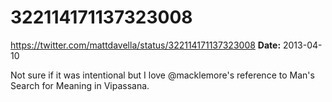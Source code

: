 # 322114171137323008
https://twitter.com/mattdavella/status/322114171137323008
**Date:** 2013-04-10

Not sure if it was intentional but I love @macklemore's reference to Man's Search for Meaning in Vipassana.
